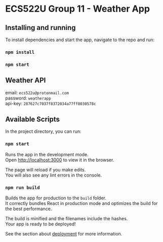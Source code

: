 # ECS522U Group 11 - Weather App


## Installing and running
To install dependencies and start the app, navigate to the repo and run:

### `npm install`
### `npm start`


## Weather API
email: `ecs522u@protonmail.com`\
password: `weatherapp`\
api-key: `287627c7037f8372034a77ff8030578c`

## Available Scripts

In the project directory, you can run:

### `npm start`

Runs the app in the development mode.\
Open [http://localhost:3000](http://localhost:3000) to view it in the browser.

The page will reload if you make edits.\
You will also see any lint errors in the console.


### `npm run build`

Builds the app for production to the `build` folder.\
It correctly bundles React in production mode and optimizes the build for the best performance.

The build is minified and the filenames include the hashes.\
Your app is ready to be deployed!

See the section about [deployment](https://facebook.github.io/create-react-app/docs/deployment) for more information.



